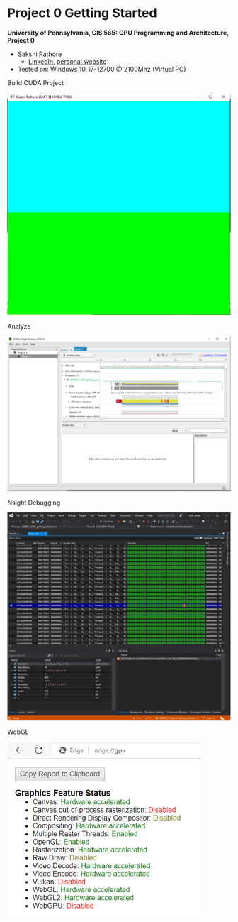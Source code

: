 Project 0 Getting Started
====================

**University of Pennsylvania, CIS 565: GPU Programming and Architecture, Project 0**

* Sakshi Rathore
  * [LinkedIn](https://www.linkedin.com/in/rathoresakshi/), [personal website](https://essaar.github.io)
* Tested on: Windows 10, i7-12700 @ 2100Mhz (Virtual PC)

Build CUDA Project

![](images/Capture.PNG)


Analyze

![](images/Capture2.PNG)


Nsight Debugging

![](images/Capture3.PNG)


WebGL

![](images/Capture4.PNG)
